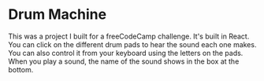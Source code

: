 # Drum Machine

This was a project I built for a freeCodeCamp challenge. It's built in React. You can click on the different drum pads to hear the sound each one makes. You can also control it from your keyboard using the letters on the pads. When you play a sound, the name of the sound shows in the box at the bottom.
